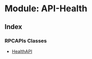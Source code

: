# Module: API-Health

## Index

### RPCAPIs Classes

- [HealthAPI](../classes/api_health.healthapi)
